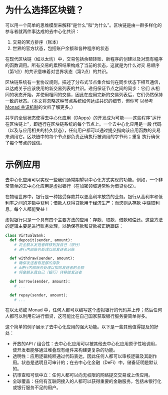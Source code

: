 
# 为什么选择区块链？

可以用一个简单的思维模型来解释“是什么”和“为什么”。区块链是由一群多样化的参与者就两件事达成的去中心化共识：
1. 交易的官方排序（账本）
2. 世界的官方状态，包括账户余额和各种程序的状态

在现代区块链（如以太坊）中，交易包括余额转账、新程序的创建以及对现有程序的函数调用。所有交易的累积结果构成了当前的状态，这就是为什么对交
易顺序（第1点）的共识意味着对世界状态（第2点）的共识。

区块链系统有一套协议规则，描述了分布式节点集合如何在同步状态下相互通信，以达成关于应该使用的新交易列表的共识。递归保证节点之间的同步：它们
从相同的状态开始，并使用相同的交易，因此在应用完新的交易列表后，它们仍然保持一致的状态。（本文将忽略这种节点系统如何达成共识的细节，但你可
以参考 [Monad 共识机制](./consensus/monadbft.md)的文档了解更多。）

共享的全局状态使得去中心化应用（DApps）的开发成为可能——这些程序“运行在区块链上”，即运行在区块链系统的每个节点上。一个去中心化应用是一段
代码（以及与应用相关的持久状态），任何用户都可以通过提交指向该应用函数的交易来调用它。区块链中的每个节点都负责正确执行被调用的字节码；重复
执行确保了每个节点的诚信。


# 示例应用

去中心化应用可以实现一些我们通常期望以中心化方式实现的功能。例如，一个非常简单的去中心化应用是虚拟银行（在加密领域通常称为借贷协议）。

在物理世界中，银行是一种接受存款并以更高利率放贷的业务。银行从高利率和低利率之间的差额中获利；借款人获得贷款用于经济生产；而您则从存款
中赚取利息。每个人都能受益！

虚拟银行只是一个具有四个主要方法的应用：存款、取款、借款和偿还。这些方法的逻辑主要是进行账务处理，以确保存款和贷款被正确跟踪：

```python
class VirtualBank:
  def deposit(sender, amount):
    # 将金额从发送者转移到我自己（银行）
    # 进行内部账务处理以给发送者记账

  def withdraw(sender, amount):
    # 确保发送者有足够的存款
    # d进行内部账务处理以扣除发送者的金额
    # 将金额从我自己（银行）转移给发送者

  def borrow(sender, amount):
    # ...

  def repay(sender, amount);
    # ...
```

在以太坊或 Monad 中，任何人都可以编写这个虚拟银行的代码并上传；然后任何人都可以利用它进行借贷，这可能比在自己国家获取银行服务要简单得多。

这个简单的例子展示了去中心化应用的强大功能。以下是一些其他值得提及的好处：
- 开放的API / 组合性：去中心化应用可以被其他去中心化应用原子性地调用，使开发者能够通过堆叠现有组件来构建更复杂的功能。
- 透明性：应用逻辑纯粹通过代码表达，因此任何人都可以审核逻辑及其副作用。状态是透明且可审计的；在去中心化金融（DeFi）中，储备证明是默认的。
- 抗审查和可信中立：任何人都可以向无权限的网络提交交易或上传应用。
- 全球覆盖：任何有互联网接入的人都可以获得重要的金融服务，包括未银行化或银行服务不足的用户。


